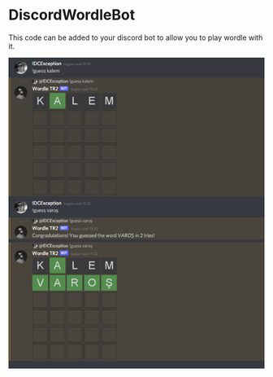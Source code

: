 # DiscordWordleBot
This code can be added to your discord bot to allow you to play wordle with it.

![Discord Wordle](https://github.com/balagoz/WordleDiscord/blob/main/images/t1.png)
